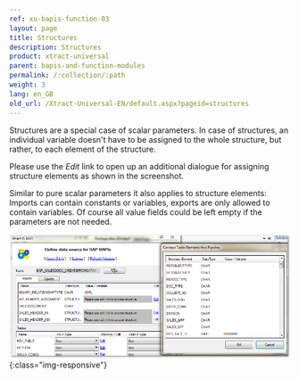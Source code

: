```yaml
---
ref: xu-bapis-function-03
layout: page
title: Structures
description: Structures
product: xtract-universal
parent: bapis-and-function-modules
permalink: /:collection/:path
weight: 3
lang: en_GB
old_url: /Xtract-Universal-EN/default.aspx?pageid=structures
---
```


Structures are a special case of scalar parameters. In case of structures, an individual variable doesn't have to be assigned to the whole structure, but rather, to each element of the structure.

Please use the *Edit* link to open up an additional dialogue for assigning structure elements as shown in the screenshot.

Similar to pure scalar parameters it also applies to structure elements: Imports can contain constants or variables, exports are only allowed to contain variables. Of course all value fields could be left empty if the parameters are not needed.

![Bapi-Structures](/img/content/BAPI-Structures.png){:class="img-responsive"}